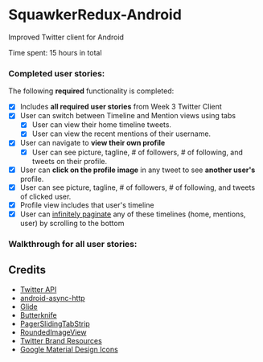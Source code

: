 # SquawkerRedux-Android
Improved Twitter client for Android

Time spent: 15 hours in total

### Completed user stories:

The following **required** functionality is completed:

* [x] Includes **all required user stories** from Week 3 Twitter Client
* [x] User can switch between Timeline and Mention views using tabs
  * [x] User can view their home timeline tweets.
  * [x] User can view the recent mentions of their username.
* [x] User can navigate to **view their own profile**
  * [x] User can see picture, tagline, # of followers, # of following, and tweets on their profile.
* [x] User can **click on the profile image** in any tweet to see **another user's** profile.
 * [x] User can see picture, tagline, # of followers, # of following, and tweets of clicked user.
 * [x] Profile view includes that user's timeline
* [x] User can [infinitely paginate](http://guides.codepath.com/android/Endless-Scrolling-with-AdapterViews-and-RecyclerView) any of these timelines (home, mentions, user) by scrolling to the bottom

### Walkthrough for all user stories:

Credits
---------
* [Twitter API](https://dev.twitter.com/rest/public)
* [android-async-http](http://loopj.com/android-async-http/)
* [Glide](https://github.com/bumptech/glide)
* [Butterknife](http://jakewharton.github.io/butterknife/)
* [PagerSlidingTabStrip](https://github.com/astuetz/PagerSlidingTabStrip)
* [RoundedImageView](https://github.com/vinc3m1/RoundedImageView)
* [Twitter Brand Resources](https://dev.twitter.com/overview/general/image-resources)
* [Google Material Design Icons](https://design.google.com/icons/)
